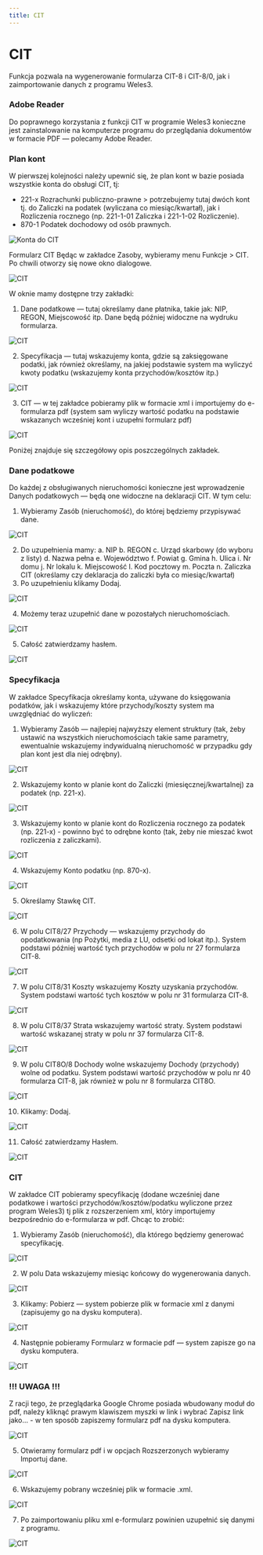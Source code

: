 ```yaml
---
title: CIT
---
```

# CIT

Funkcja pozwala na wygenerowanie formularza CIT-8 i CIT-8/0, jak i zaimportowanie danych z programu Weles3.

### Adobe Reader

Do poprawnego korzystania z funkcji CIT w programie Weles3 konieczne jest zainstalowanie na komputerze programu do przeglądania dokumentów w formacie PDF — polecamy Adobe Reader.

### Plan kont

W pierwszej kolejności należy upewnić się, że plan kont w bazie posiada wszystkie konta do obsługi CIT, tj:
- 221-x Rozrachunki publiczno-prawne > potrzebujemy tutaj dwóch kont tj. do Zaliczki na podatek (wyliczana co miesiąc/kwartał), jak i Rozliczenia rocznego (np. 221-1-01 Zaliczka i 221-1-02 Rozliczenie).
- 870-1 Podatek dochodowy od osób prawnych.

![Konta do CIT](cit1.png)

Formularz CIT
Będąc w zakładce Zasoby, wybieramy menu Funkcje > CIT. Po chwili otworzy się nowe okno dialogowe.

![CIT](cit2.png)

W oknie mamy dostępne trzy zakładki:

1. Dane podatkowe — tutaj określamy dane płatnika, takie jak: NIP, REGON, Miejscowość itp. Dane będą później widoczne na wydruku formularza.

![CIT](cit3.png)

2. Specyfikacja — tutaj wskazujemy konta, gdzie są zaksięgowane podatki, jak również określamy, na jakiej podstawie system ma wyliczyć kwoty podatku (wskazujemy konta przychodów/kosztów itp.)

![CIT](cit4.png)

3. CIT — w tej zakładce pobieramy plik w formacie xml i importujemy do e-formularza pdf (system sam wyliczy wartość podatku na podstawie wskazanych wcześniej kont i uzupełni formularz pdf)

![CIT](cit5.png)
	
Poniżej znajduje się szczegółowy opis poszczególnych zakładek.

### Dane podatkowe

Do każdej z obsługiwanych nieruchomości konieczne jest wprowadzenie Danych podatkowych — będą one widoczne na deklaracji CIT. W tym celu:

1. Wybieramy Zasób (nieruchomość), do której będziemy przypisywać dane.

![CIT](cit6.png)

2. Do uzupełnienia mamy:
a. NIP
b. REGON
c. Urząd skarbowy (do wyboru z listy)
d. Nazwa pełna
e. Województwo
f. Powiat
g. Gmina
h. Ulica
i. Nr domu
j. Nr lokalu
k. Miejscowość
l. Kod pocztowy
m. Poczta
n. Zaliczka CIT (określamy czy deklaracja do zaliczki była co miesiąc/kwartał)
3. Po uzupełnieniu klikamy Dodaj.

![CIT](cit7.png)

4. Możemy teraz uzupełnić dane w pozostałych nieruchomościach.

![CIT](cit8.png)

5. Całość zatwierdzamy hasłem.

![CIT](cit13.png)

### Specyfikacja

W zakładce Specyfikacja określamy konta, używane do księgowania podatków, jak i wskazujemy które przychody/koszty system ma uwzględniać do wyliczeń:

1. Wybieramy Zasób — najlepiej najwyższy element struktury (tak, żeby ustawić na wszystkich nieruchomościach takie same parametry, ewentualnie wskazujemy indywidualną nieruchomość w przypadku gdy plan kont jest dla niej odrębny).

![CIT](cit10.png)

2. Wskazujemy konto w planie kont do Zaliczki (miesięcznej/kwartalnej) za podatek (np. 221-x).

![CIT](cit11.png)

3. Wskazujemy konto w planie kont do Rozliczenia rocznego za podatek (np. 221-x) - powinno być to odrębne konto (tak, żeby nie mieszać kwot rozliczenia z zaliczkami).

![CIT](cit12.png)

4. Wskazujemy Konto podatku (np. 870-x).

![CIT](cit14.png)

5. Określamy Stawkę CIT.

![CIT](cit15.png)

6. W polu CIT8/27 Przychody — wskazujemy przychody do opodatkowania (np Pożytki, media z LU, odsetki od lokat itp.). System podstawi później wartość tych przychodów w polu nr 27 formularza CIT-8.

![CIT](cit16.png)

7. W polu CIT8/31 Koszty wskazujemy Koszty uzyskania przychodów. System podstawi wartość tych kosztów w polu nr 31 formularza CIT-8.

![CIT](cit17.png)

8. W polu CIT8/37 Strata wskazujemy wartość straty. System podstawi wartość wskazanej straty w polu nr 37 formularza CIT-8.

![CIT](cit18.png)

9. W polu CIT8O/8 Dochody wolne wskazujemy Dochody (przychody) wolne od podatku. System podstawi wartość przychodów w polu nr 40 formularza CIT-8, jak również w polu nr 8 formularza CIT8O.

![CIT](cit19.png)

10. Klikamy: Dodaj.

![CIT](cit20.png)

11. Całość zatwierdzamy Hasłem.

![CIT](cit21.png)

### CIT
	
W zakładce CIT pobieramy specyfikację (dodane wcześniej dane podatkowe i wartości przychodów/kosztów/podatku wyliczone przez program Weles3) tj plik z rozszerzeniem xml, który importujemy bezpośrednio do e-formularza w pdf. Chcąc to zrobić:

1. Wybieramy Zasób (nieruchomość), dla którego będziemy generować specyfikację.

![CIT](cit22.png)

2. W polu Data wskazujemy miesiąc końcowy do wygenerowania danych.

![CIT](cit23.png)

3. Klikamy: Pobierz — system pobierze plik w formacie xml z danymi (zapisujemy go na dysku komputera).

![CIT](cit24.png)

4. Następnie pobieramy Formularz w formacie pdf — system zapisze go na dysku komputera.

![CIT](cit25.png)

### !!! UWAGA !!!

Z racji tego, że przeglądarka Google Chrome posiada wbudowany moduł do pdf, należy kliknąć prawym klawiszem myszki w link i wybrać Zapisz link jako… - w ten sposób zapiszemy formularz pdf na dysku komputera.

![CIT](cit26.png)

5. Otwieramy formularz pdf i w opcjach Rozszerzonych wybieramy Importuj dane.

![CIT](cit27.png)

6. Wskazujemy pobrany wcześniej plik w formacie .xml.

![CIT](cit28.png)

7. Po zaimportowaniu pliku xml e-formularz powinien uzupełnić się danymi z programu.

![CIT](cit29.png)